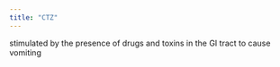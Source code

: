 ```yaml
---
title: "CTZ"
---
```

stimulated by the presence of drugs and toxins in the GI tract to cause vomiting

